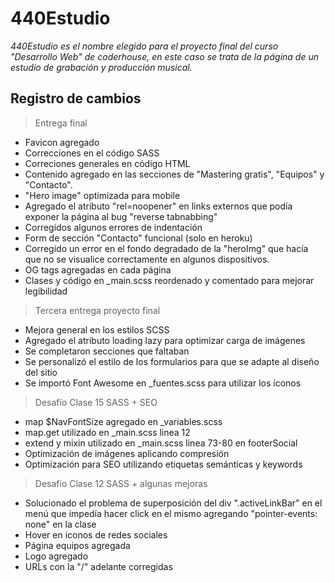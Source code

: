 # 440Estudio

_440Estudio es el nombre elegido para el proyecto final del curso "Desarrollo Web" de coderhouse, en este caso se trata de la página de un estudio de grabación y producción musical._

## Registro de cambios

> Entrega final

+ Favicon agregado
+ Correcciones en el código SASS
+ Correciones generales en código HTML
+ Contenido agregado en las secciones de "Mastering gratis", "Equipos" y "Contacto".
+ "Hero image" optimizada para mobile
+ Agregado el atributo "rel=noopener" en links externos que podía exponer la página al bug "reverse tabnabbing"
+ Corregidos algunos errores de indentación
+ Form de sección "Contacto" funcional (solo en heroku)
+ Corregido un error en el fondo degradado de la "heroImg" que hacía que no se visualice correctamente en algunos dispositivos.
+ OG tags agregadas en cada página
+ Clases y código en _main.scss reordenado y comentado para mejorar legibilidad

> Tercera entrega proyecto final
 
 + Mejora general en los estilos SCSS
 + Agregado el atributo loading lazy para optimizar carga de imágenes
 + Se completaron secciones que faltaban
 + Se personalizó el estilo de los formularios para que se adapte al diseño del sitio
 + Se importó Font Awesome en _fuentes.scss para utilizar los íconos

> Desafío Clase 15 SASS + SEO

+ map $NavFontSize agregado en _variables.scss
+ map.get utilizado en _main.scss linea 12
+ extend y mixin utilizado en _main.scss linea 73-80 en footerSocial
+ Optimización de imágenes aplicando compresión
+ Optimización para SEO utilizando etiquetas semánticas y keywords

> Desafio Clase 12 SASS + algunas mejoras

+ Solucionado el problema de superposición del div ".activeLinkBar" en el  menú que impedía hacer click en el mismo agregando "pointer-events: none" en la clase
+ Hover en iconos de redes sociales
+ Página equipos agregada
+ Logo agregado
+ URLs con la "/" adelante corregidas